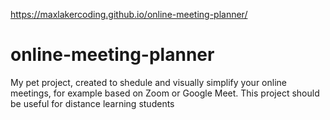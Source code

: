 https://maxlakercoding.github.io/online-meeting-planner/
# online-meeting-planner
My pet project, created to shedule and visually simplify your online meetings, for example based on Zoom or Google Meet. This project should be useful for distance learning students
